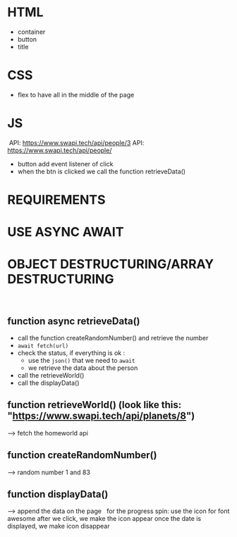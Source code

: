 # HTML

- container
- button
- title
  ​

# CSS

- flex to have all in the middle of the page
  ​

# JS

​
API: https://www.swapi.tech/api/people/3
API: https://www.swapi.tech/api/people/<random number>
​

- button add event listener of click
- when the btn is clicked we call the function retrieveData()


# REQUIREMENTS

# USE ASYNC AWAIT

# OBJECT DESTRUCTURING/ARRAY DESTRUCTURING

​

## function async retrieveData()

- call the function createRandomNumber() and retrieve the number
- `await fetch(url)`
- check the status, if everything is ok :
  - use the `json()` that we need to `await`
  - we retrieve the data about the person
- call the retrieveWorld()
- call the displayData()
  ​

## function retrieveWorld() (look like this: "https://www.swapi.tech/api/planets/8")

--> fetch the homeworld api
​

## function createRandomNumber()

--> random number 1 and 83
​

## function displayData()

--> append the data on the page
​
​
for the progress spin: use the icon for font awesome
after we click, we make the icon appear
once the date is displayed, we make icon disappear
